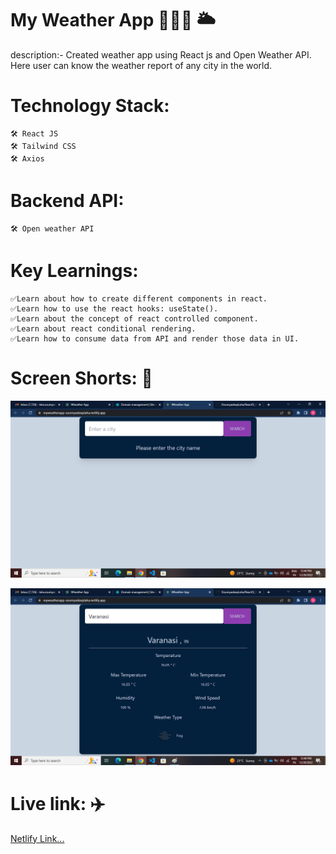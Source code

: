 # My Weather App 👩🏻‍💻 🌥️

description:- Created weather app using React js and Open Weather API.
Here user can know the weather report of any city in the world.

# Technology Stack:
    🛠️ React JS
    🛠️ Tailwind CSS
    🛠️ Axios

# Backend API:
    🛠️ Open weather API

# Key Learnings:
    ✅Learn about how to create different components in react.
    ✅Learn how to use the react hooks: useState().
    ✅Learn about the concept of react controlled component.
    ✅Learn about react conditional rendering.
    ✅Learn how to consume data from API and render those data in UI.

# Screen Shorts: 📸

![Screen 1](./Screens/Screen1.png)

![Screen 1](./Screens/Screen2.png)


# Live link: ✈️

[Netlify Link...](https://myweatherapp-soumyadeeplaha.netlify.app/)